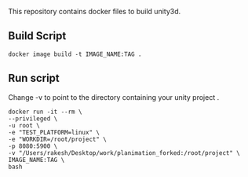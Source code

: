 This repository contains docker files to build unity3d.

## Build Script
` docker image build -t IMAGE_NAME:TAG . `

## Run script
Change -v to point to the directory containing your unity project .

```
docker run -it --rm \
--privileged \
-u root \
-e "TEST_PLATFORM=linux" \
-e "WORKDIR=/root/project" \
-p 8080:5900 \
-v "/Users/rakesh/Desktop/work/planimation_forked:/root/project" \
IMAGE_NAME:TAG \
bash 
```